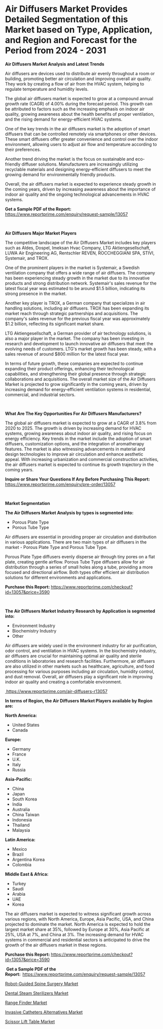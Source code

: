 <p><h1>Air Diffusers Market Provides Detailed Segmentation of this Market based on Type, Application, and Region and Forecast for the Period from 2024 - 2031</h1></p><p><strong>Air Diffusers Market Analysis and Latest Trends</strong></p>
<p><p>Air diffusers are devices used to distribute air evenly throughout a room or building, promoting better air circulation and improving overall air quality. They work by creating a flow of air from the HVAC system, helping to regulate temperature and humidity levels.</p><p>The global air diffusers market is expected to grow at a compound annual growth rate (CAGR) of 4.00% during the forecast period. This growth can be attributed to factors such as the increasing emphasis on indoor air quality, growing awareness about the health benefits of proper ventilation, and the rising demand for energy-efficient HVAC systems.</p><p>One of the key trends in the air diffusers market is the adoption of smart diffusers that can be controlled remotely via smartphones or other devices. These smart diffusers offer greater convenience and control over the indoor environment, allowing users to adjust air flow and temperature according to their preferences.</p><p>Another trend driving the market is the focus on sustainable and eco-friendly diffuser solutions. Manufacturers are increasingly utilizing recyclable materials and designing energy-efficient diffusers to meet the growing demand for environmentally friendly products.</p><p>Overall, the air diffusers market is expected to experience steady growth in the coming years, driven by increasing awareness about the importance of indoor air quality and the ongoing technological advancements in HVAC systems.</p></p>
<p><strong>Get a Sample PDF of the Report:&nbsp;</strong> <a href="https://www.reportprime.com/enquiry/request-sample/13057">https://www.reportprime.com/enquiry/request-sample/13057</a></p>
<p>&nbsp;</p>
<p><strong>Air Diffusers Major Market Players</strong></p>
<p><p>The competitive landscape of the Air Diffusers Market includes key players such as Aldes, Dospel, Imeksan Hvac Company, LTG Aktiengesellschaft, LUWA Air Engineering AG, Rentschler REVEN, ROCCHEGGIANI SPA, STIVI, Systemair, and TROX.</p><p>One of the prominent players in the market is Systemair, a Swedish ventilation company that offers a wide range of air diffusers. The company has been experiencing steady growth in the market due to its innovative products and strong distribution network. Systemair's sales revenue for the latest fiscal year was estimated to be around $1.5 billion, indicating its strong presence in the market.</p><p>Another key player is TROX, a German company that specializes in air handling solutions, including air diffusers. TROX has been expanding its market reach through strategic partnerships and acquisitions. The company's sales revenue for the previous fiscal year was approximately $1.2 billion, reflecting its significant market share.</p><p>LTG Aktiengesellschaft, a German provider of air technology solutions, is also a major player in the market. The company has been investing in research and development to launch innovative air diffusers that meet the evolving needs of customers. LTG's market growth has been steady, with a sales revenue of around $800 million for the latest fiscal year.</p><p>In terms of future growth, these companies are expected to continue expanding their product offerings, enhancing their technological capabilities, and strengthening their global presence through strategic collaborations and acquisitions. The overall market size of the Air Diffusers Market is projected to grow significantly in the coming years, driven by increasing demand for energy-efficient ventilation systems in residential, commercial, and industrial sectors.</p></p>
<p>&nbsp;</p>
<p><strong>What Are The Key Opportunities For Air Diffusers Manufacturers?</strong></p>
<p><p>The global air diffusers market is expected to grow at a CAGR of 3.8% from 2020 to 2025. The growth is driven by increasing demand for HVAC systems, growing awareness about indoor air quality, and rising focus on energy efficiency. Key trends in the market include the adoption of smart diffusers, customization options, and the integration of aromatherapy features. The market is also witnessing advancements in material and design technologies to improve air circulation and enhance aesthetic appeal. With increasing urbanization and commercial construction activities, the air diffusers market is expected to continue its growth trajectory in the coming years.</p></p>
<p><strong>Inquire or Share Your Questions If Any Before Purchasing This Report:</strong> <a href="https://www.reportprime.com/enquiry/pre-order/13057">https://www.reportprime.com/enquiry/pre-order/13057</a></p>
<p>&nbsp;</p>
<p><strong>Market Segmentation</strong></p>
<p><strong>The Air Diffusers Market Analysis by types is segmented into:</strong></p>
<p><ul><li>Porous Plate Type</li><li>Porous Tube Type</li></ul></p>
<p><p>Air diffusers are essential in providing proper air circulation and distribution in various applications. There are two main types of air diffusers in the market - Porous Plate Type and Porous Tube Type. </p><p>Porous Plate Type diffusers evenly disperse air through tiny pores on a flat plate, creating gentle airflow. Porous Tube Type diffusers allow for air distribution through a series of small holes along a tube, providing a more focused and directional airflow. Both types offer efficient air distribution solutions for different environments and applications.</p></p>
<p><strong>Purchase this Report:&nbsp;</strong><a href="https://www.reportprime.com/checkout?id=13057&price=3590">https://www.reportprime.com/checkout?id=13057&price=3590</a></p>
<p>&nbsp;</p>
<p><strong>The Air Diffusers Market Industry Research by Application is segmented into:</strong></p>
<p><ul><li>Environment Industry</li><li>Biochemistry Industry</li><li>Other</li></ul></p>
<p><p>Air diffusers are widely used in the environment industry for air purification, odor control, and ventilation in HVAC systems. In the biochemistry industry, air diffusers are crucial for maintaining optimal air quality and sterile conditions in laboratories and research facilities. Furthermore, air diffusers are also utilized in other markets such as healthcare, agriculture, and food processing for various purposes including air circulation, humidity control, and dust removal. Overall, air diffusers play a significant role in improving indoor air quality and creating a comfortable environment.</p></p>
<p><a href="https://www.reportprime.com/air-diffusers-r13057">&nbsp;https://www.reportprime.com/air-diffusers-r13057</a></p>
<p><strong>In terms of Region, the Air Diffusers Market Players available by Region are:</strong></p>
<p>
    <p> <strong> North America: </strong>
        <ul>
            <li>United States</li>
            <li>Canada</li>
        </ul>
        </p> 
    <p> <strong> Europe: </strong>
        <ul>
            <li>Germany</li>
            <li>France</li>
            <li>U.K.</li>
            <li>Italy</li>
            <li>Russia</li>
        </ul>
        </p> 
    <p> <strong> Asia-Pacific: </strong>
        <ul>
            <li>China</li>
            <li>Japan</li>
            <li>South Korea</li>
            <li>India</li>
            <li>Australia</li>
            <li>China Taiwan</li>
            <li>Indonesia</li>
            <li>Thailand</li>
            <li>Malaysia</li>
        </ul>
        </p> 
    <p> <strong> Latin America: </strong>
        <ul>
            <li>Mexico</li>
            <li>Brazil</li>
            <li>Argentina Korea</li>
            <li>Colombia</li>
        </ul>
        </p> 
    <p> <strong> Middle East & Africa: </strong>
        <ul>
            <li>Turkey</li>
            <li>Saudi</li>
            <li>Arabia</li>
            <li>UAE</li>
            <li>Korea</li>
        </ul>
    </p>
    </p>
<p><p>The air diffusers market is expected to witness significant growth across various regions, with North America, Europe, Asia Pacific, USA, and China projected to dominate the market. North America is expected to hold the largest market share at 35%, followed by Europe at 30%, Asia Pacific at 25%, USA at 7%, and China at 3%. The increasing demand for HVAC systems in commercial and residential sectors is anticipated to drive the growth of the air diffusers market in these regions.</p></p>
<p><strong>Purchase this Report: </strong><a href="https://www.reportprime.com/checkout?id=13057&price=3590">https://www.reportprime.com/checkout?id=13057&price=3590</a></p>
<p>&nbsp;<strong>Get a Sample PDF of the Report:&nbsp;&nbsp;</strong><a href="https://www.reportprime.com/enquiry/request-sample/13057">https://www.reportprime.com/enquiry/request-sample/13057</a></p>
<p><strong></strong></p>
<p><p><a href="https://medium.com/@addiehirthe44/robot-guided-spine-surgery-market-size-growth-and-industry-analysis-by-market-segmentation-and-bc3e288d9cac">Robot-Guided Spine Surgery Market</a></p><p><a href="https://medium.com/@brisistensen57567/global-dental-steam-sterilizers-market-by-product-type-by-application-by-region-and-companies-4f3de995ffbc?postPublishedType=initial">Dental Steam Sterilizers Market</a></p><p><a href="https://github.com/brendafegmorris532/Market-Research-Report-List-2/blob/main/range-finder-market.md">Range Finder Market</a></p><p><a href="https://medium.com/@ralphyoung1949/invasive-catheters-alternatives-market-outlook-complete-industry-analysis-2024-to-2031-74fbedc188fd">Invasive Catheters Alternatives Market</a></p><p><a href="https://github.com/LarryPearsongXXfvf/Market-Research-Report-List-1/blob/main/scissor-lift-table-market.md">Scissor Lift Table Market</a></p></p>